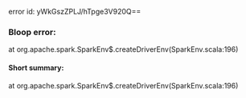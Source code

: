 error id: yWkGszZPLJ/hTpge3V920Q==
### Bloop error:

at org.apache.spark.SparkEnv$.createDriverEnv(SparkEnv.scala:196)
#### Short summary: 

at org.apache.spark.SparkEnv$.createDriverEnv(SparkEnv.scala:196)